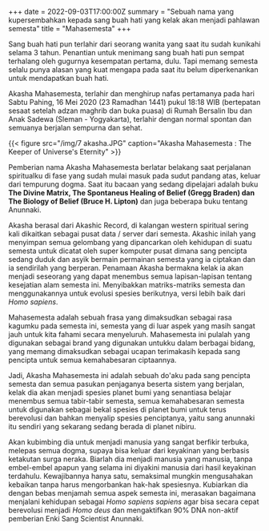 +++
date = 2022-09-03T17:00:00Z
summary = "Sebuah nama yang kupersembahkan kepada sang buah hati yang kelak akan menjadi pahlawan semesta"
title = "Mahasemesta"
+++

Sang buah hati pun terlahir dari seorang wanita yang saat itu sudah kunikahi selama 3 tahun. Penantian untuk menimang sang buah hati pun sempat terhalang oleh gugurnya kesempatan pertama, dulu. Tapi memang semesta selalu punya alasan yang kuat mengapa pada saat itu belum diperkenankan untuk mendapatkan buah hati.

Akasha Mahasemesta, terlahir dan menghirup nafas pertamanya pada hari Sabtu Pahing, 16 Mei 2020 (23 Ramadhan 1441) pukul 18:18 WIB (bertepatan sesaat setelah adzan maghrib dan buka puasa) di Rumah Bersalin Ibu dan Anak Sadewa (Sleman - Yogyakarta), terlahir dengan normal spontan dan semuanya berjalan sempurna dan sehat.

{{< figure src="/img/7 akasha.JPG" caption="Akasha Mahasemesta : The Keeper of Universe's Eternity" >}}

Pemberian nama Akasha Mahasemesta berlatar belakang saat perjalanan spiritualku di fase yang sudah mulai masuk pada sudut pandang atas, keluar dari tempurung dogma. Saat itu bacaan yang sedang dipelajari adalah buku **The Divine Matrix, The Spontaneus Healing of Belief (Gregg Braden) dan The Biology of Belief (Bruce H. Lipton)** dan juga beberapa buku tentang Anunnaki.

Akasha berasal dari Akashic Record, di kalangan western spiritual sering kali dikaitkan sebagai pusat data / server dari semesta. Akashic inilah yang menyimpan semua gelombang yang dipancarkan oleh kehidupan di suatu semesta untuk dicatat oleh super komputer pusat dimana sang pencipta sedang duduk dan asyik bermain permainan semesta yang ia ciptakan dan ia sendirilah yang berperan. Penamaan Akasha bermakna kelak ia akan menjadi seseorang yang dapat menembus semua lapisan-lapisan tentang kesejatian alam semesta ini. Menyibakkan matriks-matriks semesta dan menggunakannya untuk evolusi spesies berikutnya, versi lebih baik dari *Homo sapiens*.

Mahasemesta adalah sebuah frasa yang dimaksudkan sebagai rasa kagumku pada semesta ini, semesta yang di luar aspek yang masih sangat jauh untuk kita fahami secara menyeluruh. Mahasemesta ini pulalah yang digunakan sebagai brand yang digunakan untukku dalam berbagai bidang, yang memang dimaksudkan sebagai ucapan terimakasih kepada sang pencipta untuk semua kemahabesaran ciptaannya.

Jadi, Akasha Mahasemesta ini adalah sebuah do'aku pada sang pencipta semesta dan semua pasukan penjaganya beserta sistem yang berjalan, kelak dia akan menjadi spesies planet bumi yang senantiasa belajar menembus semua tabir-tabir semesta, semua kemahabesaran semesta untuk digunakan sebagai bekal spesies di planet bumi untuk terus berevolusi dan bahkan menyalip spesies penciptanya, yaitu sang anunnaki itu sendiri yang sekarang sedang berada di planet nibiru.

Akan kubimbing dia untuk menjadi manusia yang sangat berfikir terbuka, melepas semua dogma, supaya bisa keluar dari keyakinan yang berbasis ketakutan surga neraka. Biarlah dia menjadi manusia yang manusia, tanpa embel-embel apapun yang selama ini diyakini manusia dari hasil keyakinan terdahulu. Kewajibannya hanya satu, semaksimal mungkin mengusahakan kebaikan tanpa harus mengorbankan hak-hak spesiesnya. Kubiarkan dia dengan bebas menjamah semua aspek semesta ini, merasakan bagaimana menjalani kehidupan sebagai *Homo sapiens sapiens* agar bisa secara cepat berevolusi menjadi *Homo deus* dan mengaktifkan 90% DNA non-aktif pemberian Enki Sang Scientist Anunnaki.